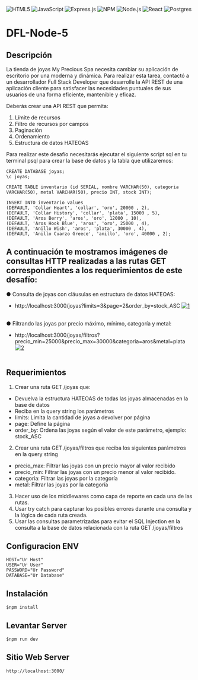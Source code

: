 ![HTML5](https://img.shields.io/badge/html5-%23E34F26.svg?logo=html5&logoColor=white&style=for-the-badge)
![JavaScript](https://img.shields.io/badge/javascript-%23323330.svg?logo=javascript&logoColor=%23F7DF1E&style=for-the-badge)
![Express.js](https://img.shields.io/badge/express.js-%23404d59.svg?logo=express&logoColor=%2361DAFB&style=for-the-badge)
![NPM ](https://img.shields.io/badge/NPM-%23000000.svg?logo=npm&logoColor=white&style=for-the-badge)
![Node.js ](https://img.shields.io/badge/node.js-6DA55F?logo=node.js&logoColor=white&style=for-the-badge)
![React](https://img.shields.io/badge/react-%2320232a.svg?logo=react&logoColor=%2361DAFB&style=for-the-badge)
![Postgres](https://img.shields.io/badge/postgres-%23316192.svg?logo=postgresql&logoColor=white&style=for-the-badge)
# DFL-Node-5

## Descripción

La tienda de joyas My Precious Spa necesita cambiar su aplicación de escritorio por una moderna y dinámica. Para realizar esta tarea, contactó a un desarrollador Full Stack Developer que desarrolle la API REST de una aplicación cliente para satisfacer las necesidades puntuales de sus usuarios de una forma eficiente, mantenible y eficaz.

Deberás crear una API REST que permita:

1. Límite de recursos
2. Filtro de recursos por campos
3. Paginación
4. Ordenamiento
5. Estructura de datos HATEOAS

Para realizar este desafío necesitarás ejecutar el siguiente script sql en tu terminal psql para crear la base de datos y la tabla que utilizaremos:

```
CREATE DATABASE joyas;
\c joyas;
```


```
CREATE TABLE inventario (id SERIAL, nombre VARCHAR(50), categoria
VARCHAR(50), metal VARCHAR(50), precio INT, stock INT);
```

```
INSERT INTO inventario values
(DEFAULT, 'Collar Heart', 'collar', 'oro', 20000 , 2),
(DEFAULT, 'Collar History', 'collar', 'plata', 15000 , 5),
(DEFAULT, 'Aros Berry', 'aros', 'oro', 12000 , 10),
(DEFAULT, 'Aros Hook Blue', 'aros', 'oro', 25000 , 4),
(DEFAULT, 'Anillo Wish', 'aros', 'plata', 30000 , 4),
(DEFAULT, 'Anillo Cuarzo Greece', 'anillo', 'oro', 40000 , 2);
```

## A continuación te mostramos imágenes de consultas HTTP realizadas a las rutas GET correspondientes a los requerimientos de este desafío:

● Consulta de joyas con cláusulas en estructura de datos HATEOAS:
- http://localhost:3000/joyas?limits=3&page=2&order_by=stock_ASC
<a href="https://postimages.org/" target="_blank"><img src="https://i.postimg.cc/wj2dJQbz/1.png" alt="1"/></a><br/><br/>

● Filtrando las joyas por precio máximo, mínimo, categoría y metal:
- http://localhost:3000/joyas/filtros?precio_min=25000&precio_max=30000&categoria=aros&metal=plata
<a href="https://postimages.org/" target="_blank"><img src="https://i.postimg.cc/k55PyRkb/2.png" alt="2"/></a><br/><br/>

## Requerimientos
1. Crear una ruta GET /joyas que:
- Devuelva la estructura HATEOAS de todas las joyas almacenadas en la base de datos
- Reciba en la query string los parámetros
- limits: Limita la cantidad de joyas a devolver por página
- page: Define la página
- order_by: Ordena las joyas según el valor de este parámetro, ejemplo: stock_ASC
2. Crear una ruta GET /joyas/filtros que reciba los siguientes parámetros en la query string
- precio_max: Filtrar las joyas con un precio mayor al valor recibido
- precio_min: Filtrar las joyas con un precio menor al valor recibido.
- categoria: Filtrar las joyas por la categoría
- metal: Filtrar las joyas por la categoría
3. Hacer uso de los middlewares como capa de reporte en cada una de las rutas.
4. Usar try catch para capturar los posibles errores durante una consulta y la lógica de cada ruta creada.
5. Usar las consultas parametrizadas para evitar el SQL Injection en la consulta a la base de datos relacionada con la ruta GET /joyas/filtros

## Configuracion ENV

```
HOST="Ur Host"
USER="Ur User"
PASSWORD="Ur Password"
DATABASE="Ur Database"
```

## Instalación

```$npm install
$npm install
```

## Levantar Server

```$npm run dev
$npm run dev
```

## Sitio Web Server
```
http://localhost:3000/
```